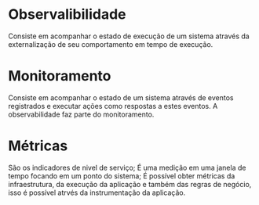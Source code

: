 # Observalibilidade

Consiste em acompanhar o estado de execução de um sistema através da externalização de seu comportamento em tempo de execução.

# Monitoramento

Consiste em acompanhar o estado de um sistema através de eventos registrados e executar ações como respostas a estes eventos.
A observabilidade faz parte do monitoramento.

# Métricas
São os indicadores de nivel de serviço;
É uma medição em uma janela de tempo focando em um ponto do sistema;
É possível obter métricas da infraestrutura, da execução da aplicação e também das regras de negócio, isso é possível atrvés da instrumentação da aplicação.


